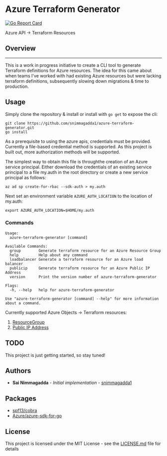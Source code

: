 # Azure Terraform Generator

[![Go Report Card](https://goreportcard.com/badge/github.com/snimmagadda1/azure-terraform-generator)](https://goreportcard.com/report/github.com/snimmagadda1/azure-terraform-generator)

Azure API -> Terraform Resources

## Overview

---

This is a work in progress initiative to create a CLI tool to generate Terraform definitions for Azure resources. The idea for this came about when teams I've worked with had existing Azure resources but were lacking terraform definitions, subsequently slowing down migrations & time to production.

## Usage
Simply clone the repository & install or install with `go get` to expose the cli:
```
git clone https://github.com/snimmagadda1/azure-terraform-generator.git
go install
```

As a prerequisite to using the azure apis, credentials must be provided. Currently a file-based credential method is supported. As this project is built out, more authorization methods will be supported.

The simplest way to obtain this file is throughthe creation of an Azure service principal. Either download the credentials of an existing service principal to a file my.auth in the root directory or create a new service principal as follows:

```
az ad sp create-for-rbac --sdk-auth > my.auth
```

Next set an environment variable `AZURE_AUTH_LOCATION` to the location of my.auth:

```
export AZURE_AUTH_LOCATION=$HOME/my.auth
```

### Commands

```
Usage:
  azure-terraform-generator [command]

Available Commands:
  group        Generate terraform resource for an Azure Resource Group
  help         Help about any command
  loadbalancer Generate a terraform resource for an Azure load balancer
  publicip     Generate terraform resource for an Azure Public IP Address
  version      Print the version number of azure-terraform-generator

Flags:
  -h, --help   help for azure-terraform-generator

Use "azure-terraform-generator [command] --help" for more information about a command.
```

Currently supported Azure Objects -> Terraform resources:

1. [ResourceGroup](https://www.terraform.io/docs/providers/azurerm/d/resource_group.html)
2. [Public IP Address](https://www.terraform.io/docs/providers/azurerm/r/public_ip.html)

## TODO

This project is just getting started, so stay tuned!

## Authors

- **Sai Nimmagadda** - _Initial implementation_ - [snimmagadda1](https://github.com/snimmagadda1)

## Packages 
* [spf13/cobra](https://github.com/spf13/cobra#flags)
* [Azure/azure-sdk-for-go](https://github.com/Azure/azure-sdk-for-go)

## License

This project is licensed under the MIT License - see the [LICENSE.md](LICENSE.md) file for details

